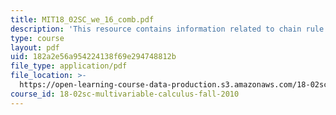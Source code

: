 ```yaml
---
title: MIT18_02SC_we_16_comb.pdf
description: 'This resource contains information related to chain rule with more variables. '
type: course
layout: pdf
uid: 182a2e56a954224138f69e294748812b
file_type: application/pdf
file_location: >-
  https://open-learning-course-data-production.s3.amazonaws.com/18-02sc-multivariable-calculus-fall-2010/182a2e56a954224138f69e294748812b_MIT18_02SC_we_16_comb.pdf
course_id: 18-02sc-multivariable-calculus-fall-2010
---
```

